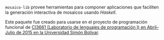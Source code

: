 `mosaico-lib` provee herramientas para componer aplicaciones que faciliten la
generación interactiva de mosaicos usando *Haskell*.

Este paquete fue creado para usarse en el proyecto de programación funcional de
[CI3661 (Laboratorio de lenguajes de programación I) en Abril–Julio de 2015 en
la Universidad Simón Bolívar][curso].

[curso]: <https://ldc.usb.ve/~05-38235/cursos/CI3661/2015AJ/>
